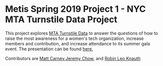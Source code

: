 # Metis Spring 2019 Project 1 - NYC MTA Turnstile Data Project
This project explores [MTA Turnstile Data](http://web.mta.info/developers/turnstile.html) to answer the questions of how to raise the most awareness for a women's tech organization, increase members and contribution, and increase attendance to its summer gala event. The presentation can be found [here.](metis_project_1_mta_optimization_project.pdf)

Contributors are [Matt Carney](https://www.linkedin.com/in/matt-carney-pe-7766022a/),[Jeremy Chow](https://www.linkedin.com/in/jeremy-chow/), and [Robin Leo Knauth](https://www.linkedin.com/in/robinleoknauth/)